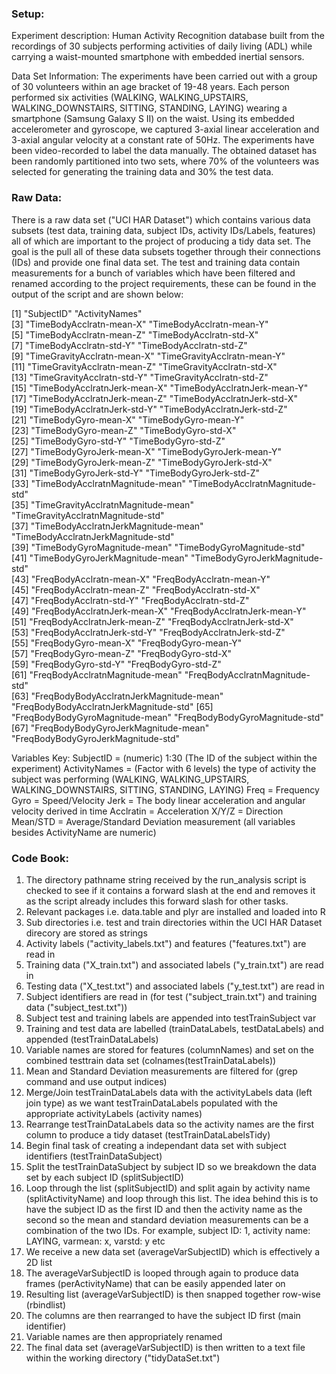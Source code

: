 ### Setup:

Experiment description: Human Activity Recognition database built from the recordings 
of 30 subjects performing activities of daily living (ADL) while carrying a waist-mounted 
smartphone with embedded inertial sensors.

Data Set Information: The experiments have been carried out with a group of 30 volunteers 
within an age bracket of 19-48 years. Each person performed six activities 
(WALKING, WALKING_UPSTAIRS, WALKING_DOWNSTAIRS, SITTING, STANDING, LAYING) 
wearing a smartphone (Samsung Galaxy S II) on the waist. Using its embedded 
accelerometer and gyroscope, we captured 3-axial linear acceleration and 
3-axial angular velocity at a constant rate of 50Hz. The experiments have 
been video-recorded to label the data manually. The obtained dataset has been 
randomly partitioned into two sets, where 70% of the volunteers was selected for 
generating the training data and 30% the test data. 

### Raw Data:

There is a raw data set ("UCI HAR Dataset") which contains various data subsets 
(test data, training data, subject IDs, activity IDs/Labels, features) all of which are
important to the project of producing a tidy data set. The goal is the pull all of these
data subsets together through their connections (IDs) and provide one final data set.
The test and training data contain measurements for a bunch of variables which have been filtered
and renamed according to the project requirements, these can be found in the output of the script
and are shown below:

[1] "SubjectID"                              "ActivityNames"                         
 [3] "TimeBodyAcclratn-mean-X"                "TimeBodyAcclratn-mean-Y"               
 [5] "TimeBodyAcclratn-mean-Z"                "TimeBodyAcclratn-std-X"                
 [7] "TimeBodyAcclratn-std-Y"                 "TimeBodyAcclratn-std-Z"                
 [9] "TimeGravityAcclratn-mean-X"             "TimeGravityAcclratn-mean-Y"            
[11] "TimeGravityAcclratn-mean-Z"             "TimeGravityAcclratn-std-X"             
[13] "TimeGravityAcclratn-std-Y"              "TimeGravityAcclratn-std-Z"             
[15] "TimeBodyAcclratnJerk-mean-X"            "TimeBodyAcclratnJerk-mean-Y"           
[17] "TimeBodyAcclratnJerk-mean-Z"            "TimeBodyAcclratnJerk-std-X"            
[19] "TimeBodyAcclratnJerk-std-Y"             "TimeBodyAcclratnJerk-std-Z"            
[21] "TimeBodyGyro-mean-X"                    "TimeBodyGyro-mean-Y"                   
[23] "TimeBodyGyro-mean-Z"                    "TimeBodyGyro-std-X"                    
[25] "TimeBodyGyro-std-Y"                     "TimeBodyGyro-std-Z"                    
[27] "TimeBodyGyroJerk-mean-X"                "TimeBodyGyroJerk-mean-Y"               
[29] "TimeBodyGyroJerk-mean-Z"                "TimeBodyGyroJerk-std-X"                
[31] "TimeBodyGyroJerk-std-Y"                 "TimeBodyGyroJerk-std-Z"                
[33] "TimeBodyAcclratnMagnitude-mean"         "TimeBodyAcclratnMagnitude-std"         
[35] "TimeGravityAcclratnMagnitude-mean"      "TimeGravityAcclratnMagnitude-std"      
[37] "TimeBodyAcclratnJerkMagnitude-mean"     "TimeBodyAcclratnJerkMagnitude-std"     
[39] "TimeBodyGyroMagnitude-mean"             "TimeBodyGyroMagnitude-std"             
[41] "TimeBodyGyroJerkMagnitude-mean"         "TimeBodyGyroJerkMagnitude-std"         
[43] "FreqBodyAcclratn-mean-X"                "FreqBodyAcclratn-mean-Y"               
[45] "FreqBodyAcclratn-mean-Z"                "FreqBodyAcclratn-std-X"                
[47] "FreqBodyAcclratn-std-Y"                 "FreqBodyAcclratn-std-Z"                
[49] "FreqBodyAcclratnJerk-mean-X"            "FreqBodyAcclratnJerk-mean-Y"           
[51] "FreqBodyAcclratnJerk-mean-Z"            "FreqBodyAcclratnJerk-std-X"            
[53] "FreqBodyAcclratnJerk-std-Y"             "FreqBodyAcclratnJerk-std-Z"            
[55] "FreqBodyGyro-mean-X"                    "FreqBodyGyro-mean-Y"                   
[57] "FreqBodyGyro-mean-Z"                    "FreqBodyGyro-std-X"                    
[59] "FreqBodyGyro-std-Y"                     "FreqBodyGyro-std-Z"                    
[61] "FreqBodyAcclratnMagnitude-mean"         "FreqBodyAcclratnMagnitude-std"         
[63] "FreqBodyBodyAcclratnJerkMagnitude-mean" "FreqBodyBodyAcclratnJerkMagnitude-std" 
[65] "FreqBodyBodyGyroMagnitude-mean"         "FreqBodyBodyGyroMagnitude-std"         
[67] "FreqBodyBodyGyroJerkMagnitude-mean"     "FreqBodyBodyGyroJerkMagnitude-std"

Variables Key:
SubjectID = (numeric) 1:30 (The ID of the subject within the experiment)
ActivityNames = (Factor with 6 levels) the type of activity the subject was performing (WALKING, WALKING_UPSTAIRS, WALKING_DOWNSTAIRS, SITTING, STANDING, LAYING)
Freq = Frequency
Gyro = Speed/Velocity
Jerk = The body linear acceleration and angular velocity derived in time
Acclratin = Acceleration
X/Y/Z = Direction
Mean/STD = Average/Standard Deviation measurement
(all variables besides ActivityName are numeric)

### Code Book:

1. The directory pathname string received by the run_analysis script is checked to see if it contains a forward slash at the
end and removes it as the script already includes this forward slash for other tasks.
2. Relevant packages i.e. data.table and plyr are installed and loaded into R
3. Sub directories i.e. test and train directories within the UCI HAR Dataset direcory are stored as strings
4. Activity labels ("activity_labels.txt") and features ("features.txt") are read in
5. Training data ("X_train.txt") and associated labels ("y_train.txt") are read in
6. Testing data ("X_test.txt") and associated labels ("y_test.txt") are read in
7. Subject identifiers are read in (for test ("subject_train.txt") and training data ("subject_test.txt"))
8. Subject test and training labels are appended into testTrainSubject var
9. Training and test data are labelled (trainDataLabels, testDataLabels) and appended (testTrainDataLabels)
10. Variable names are stored for features (columnNames) and set on the combined testtrain data set (colnames(testTrainDataLabels))
11. Mean and Standard Deviation measurements are filtered for (grep command and use output indices)
12. Merge/Join testTrainDataLabels data with the activityLabels data (left join type) as we want testTrainDataLabels populated
with the appropriate activityLabels (activity names)
13. Rearrange testTrainDataLabels data so the activity names are the first column to produce a tidy dataset (testTrainDataLabelsTidy)
14. Begin final task of creating a independant data set with subject identifiers (testTrainDataSubject)
15. Split the testTrainDataSubject by subject ID so we breakdown the data set by each subject ID (splitSubjectID)
16. Loop through the list (splitSubjectID) and split again by activity name (splitActivityName) and loop through this list.
The idea behind this is to have the subject ID as the first ID and then the activity name as the second so the mean and standard
deviation measurements can be a combination of the two IDs. For example, subject ID: 1, activity name: LAYING, varmean: x, varstd: y etc
17. We receive a new data set (averageVarSubjectID) which is effectively a 2D list
18. The averageVarSubjectID is looped through again to produce data frames (perActivityName) that can be easily appended later on
19. Resulting list (averageVarSubjectID) is then snapped together row-wise (rbindlist)
20. The columns are then rearranged to have the subject ID first (main identifier)
21. Variable names are then appropriately renamed
22. The final data set (averageVarSubjectID) is then written to a text file within the working directory ("tidyDataSet.txt")
